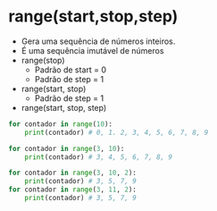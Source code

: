 # range(start,stop,step)
- Gera uma sequência de números inteiros.
- É uma sequência imutável de números
- range(stop)
    - Padrão de start = 0
    - Padrão de step = 1
- range(start, stop)
    - Padrão de step = 1
- range(start, stop, step)

```python
for contador in range(10):
    print(contador) # 0, 1. 2, 3, 4, 5, 6, 7, 8, 9
```  

```python
for contador in range(3, 10):
    print(contador) # 3, 4, 5, 6, 7, 8, 9
```  

```python
for contador in range(3, 10, 2):
    print(contador) # 3, 5, 7, 9
for contador in range(3, 11, 2):
    print(contador) # 3, 5, 7, 9
```  